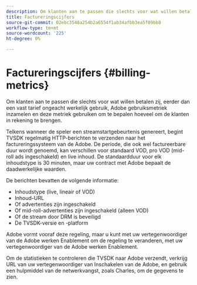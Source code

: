```yaml
---
description: Om klanten aan te passen die slechts voor wat willen betalen zij, eerder dan een vast tarief ongeacht werkelijk gebruik, Adobe gebruiksmetriek inzamelen en deze metriek gebruiken om te bepalen hoeveel om de klanten in rekening te brengen.
title: Factureringscijfers
source-git-commit: 02ebc3548a254b2a6554f1ab34afbb3ea5f09bb8
workflow-type: tm+mt
source-wordcount: '225'
ht-degree: 0%

---
```


# Factureringscijfers {#billing-metrics}

Om klanten aan te passen die slechts voor wat willen betalen zij, eerder dan een vast tarief ongeacht werkelijk gebruik, Adobe gebruiksmetriek inzamelen en deze metriek gebruiken om te bepalen hoeveel om de klanten in rekening te brengen.

Telkens wanneer de speler een streamstartgebeurtenis genereert, begint TVSDK regelmatig HTTP-berichten te verzenden naar het factureringssysteem van de Adobe. De periode, die ook wel factureerbare duur wordt genoemd, kan verschillen voor standaard VOD, pro VOD (mid-roll ads ingeschakeld) en live inhoud. De standaardduur voor elk inhoudstype is 30 minuten, maar uw contract met Adobe bepaalt de daadwerkelijke waarden.

De berichten bevatten de volgende informatie:

* Inhoudstype (live, lineair of VOD)
* Inhoud-URL
* Of advertenties zijn ingeschakeld
* Of mid-roll-advertenties zijn ingeschakeld (alleen VOD)
* Of de stream door DRM is beveiligd
* De TVSDK-versie en -platform

Adobe vormt vooraf deze regeling, maar u kunt met uw vertegenwoordiger van de Adobe werken Enablement om de regeling te veranderen, met uw vertegenwoordiger van de Adobe werken Enablement.

Om de statistieken te controleren die TVSDK naar Adobe verzendt, verkrijg URL van uw vertegenwoordiger van Inschakelen van de Adobe, en gebruik een hulpmiddel van de netwerkvangst, zoals Charles, om de gegevens te zien.
